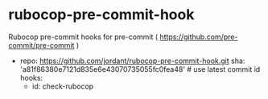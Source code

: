 # rubocop-pre-commit-hook

Rubocop pre-commit hooks for pre-commit ( https://github.com/pre-commit/pre-commit )

-   repo: https://github.com/jordant/rubocop-pre-commit-hook.git
    sha: 'a81f86380e7121d835e6e43070735055fc0fea48' # use latest commit id
    hooks:
    -   id: check-rubocop
